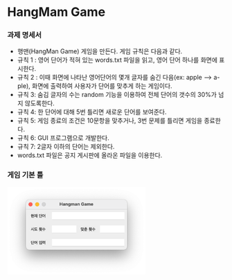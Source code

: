 # HangMam Game

### 과제 명세서 

- 행맨(HangMan Game) 게임을 만든다. 게임 규칙은 다음과 같다.
- 규칙 1 : 영어 단어가 적혀 있는 words.txt 파일을 읽고, 영어 단어 하나를 화면에 표시한다.
- 규칙 2 : 이때 화면에 나타난 영어단어의 몇개 글자를 숨긴 다음(ex: apple --> a-ple), 화면에 출력하여 사용자가 단어를 맞추게 하는 게임이다.
- 규칙 3: 숨김 글자의 수는 random 기능을 이용하여 전체 단어의 갯수의 30%가 넘지 않도록한다.
- 규칙 4: 한 단어에 대해 5번 틀리면 새로운 단어를 보여준다.
- 규칙 5: 게임 종료의 조건은 10문항을 맞추거나, 3번 문제를 틀리면 게임을 종료한다.
- 규칙 6: GUI 프로그램으로 개발한다.
- 규칙 7: 2글자 이하의 단어는 제외한다.
- words.txt 파일은 공지 게시판에 올라온 파일을 이용한다.

### 게임 기본 틀

<img src="./assets/frame.png" height="202" width="320"></img>

